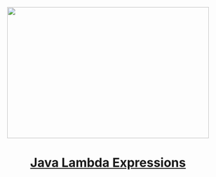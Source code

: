 
<p align="center">
  <img width="460" height="300" src="https://miro.medium.com/v2/resize:fit:828/format:webp/1*lq7KvrnIXQ6vjni4x99HJw.png">
</p>

<h1 align="center"><a href="https://medium.com/gitconnected/java-lambda-expressions-82cc89e3155f">Java Lambda Expressions
</a></h1>
